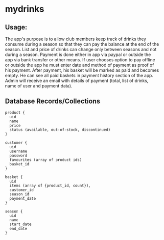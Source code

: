 # mydrinks

## Usage:
The app's purpose is to allow club members keep track of drinks they consume during a season so that they can pay the balance at the end of the season. List and price of drinks can change only between seasons and not during a season. Payment is done either in app via paypal or outside the app via bank transfer or other means. If user chooses option to pay offline or outside the app he must enter date and method of payment as proof of his payment. After payment, his basket will be marked as paid and becomes empty. He can see all paid baskets in payment history section of the app. Admin will receive an email with details of payment (total, list of drinks, name of user and payment data).

## Database Records/Collections

````
product {
  uid
  name
  price
  status (available, out-of-stock, discontinued)
}

customer {
  uid
  username
  password
  favourites (array of product ids)
  basket_id
}

basket {
  uid
  items (array of {product_id, count}),
  customer_id
  season_id
  payment_date
}

season {
  uid
  name
  start_date
  end_date
}

````



